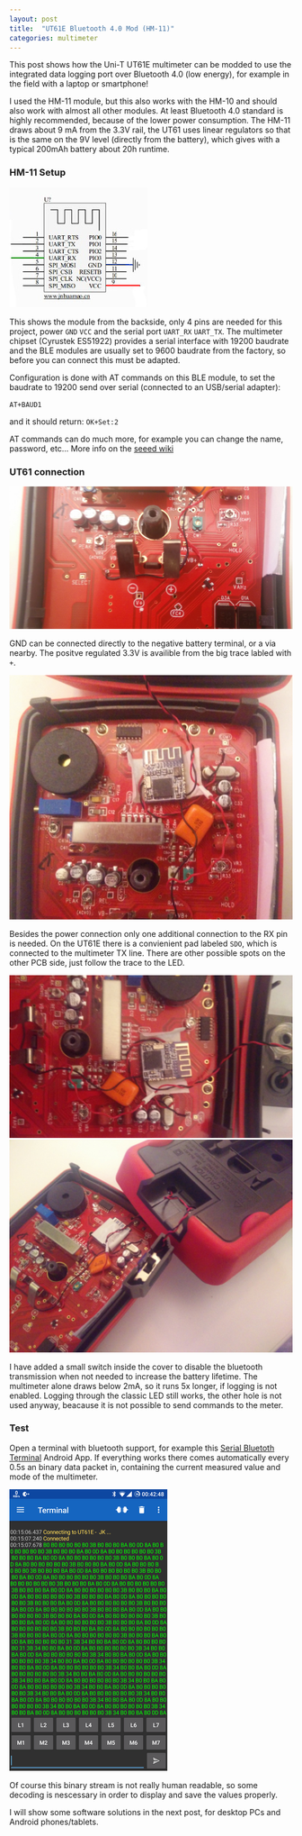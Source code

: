 ```yaml
---
layout: post
title:  "UT61E Bluetooth 4.0 Mod (HM-11)"
categories: multimeter
---
```

This post shows how the Uni-T UT61E multimeter can be modded to use the integrated data logging port over Bluetooth 4.0 (low energy), for example in the field with a laptop or smartphone!

I used the HM-11 module, but this also works with the HM-10 and should also work with almost all other modules. At least Bluetooth 4.0 standard is highly recommended, because of the lower power consumption. 
The HM-11 draws about 9 mA from the 3.3V rail, the UT61 uses linear regulators so that is the same on the 9V level (directly from the battery), which gives with a typical 200mAh battery about 20h runtime.

### HM-11 Setup
![HM-11](/assets/ut61e-mod/hm-11-pinout.jpg)

This shows the module from the backside, only 4 pins are needed for this project, power `GND` `VCC` and the serial port `UART_RX` `UART_TX`.
The multimeter chipset (Cyrustek ES51922) provides a serial interface with 19200 baudrate and the BLE modules are usually set to 9600 baudrate from the factory, so before you can connect this must be adapted.

Configuration is done with AT commands on this BLE module, to set the baudrate to 19200 send over serial (connected to an USB/serial adapter):
```
AT+BAUD1
```
and it should return: `OK+Set:2`

AT commands can do much more, for example you can change the name, password, etc... More info on the [seeed wiki](http://wiki.seeed.cc/Bluetooth_V4.0_HM_11_BLE_Module/)

### UT61 connection

![UT61E power connection](/assets/ut61e-mod/power.jpg)

GND can be connected directly to the negative battery terminal, or a via nearby. The positve regulated 3.3V is availible from the big trace labled with `+`.

![UT61E module connection](/assets/ut61e-mod/module.jpg)

Besides the power connection only one additional connection to the RX pin is needed. On the UT61E there is a convienient pad labeled `SDO`, which is connected to the multimeter TX line. There are other possible spots on the other PCB side, just follow the trace to the LED.

![UT61E power switch](/assets/ut61e-mod/ble-overview.jpg)
![UT61E power switch](/assets/ut61e-mod/switch.jpg)

I have added a small switch inside the cover to disable the bluetooth transmission when not needed to increase the battery lifetime. The multimeter alone draws below 2mA, so it runs 5x longer, if logging is not enabled. Logging through the classic LED still works, the other hole is not used anyway, beacause it is not possible to send commands to the meter.

### Test
Open a terminal with bluetooth support, for example this [Serial Bluetoth Terminal](https://play.google.com/store/apps/details?id=de.kai_morich.serial_bluetooth_terminal) Android App. If everything works there comes automatically every 0.5s an binary data packet in, containing the current measured value and mode of the multimeter.

![Serial terminal screenshot](/assets/ut61e-mod/ble-serial-bin.png)

Of course this binary stream is not really human readable, so some decoding is nescessary in order to display and save the values properly.

I will show some software solutions in the next post, for desktop PCs and Android phones/tablets.


